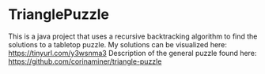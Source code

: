 # TrianglePuzzle
This is a java project that uses a recursive backtracking algorithm to find the solutions to a tabletop puzzle. 
My solutions can be visualized here: https://tinyurl.com/y3wsnma3
Description of the general puzzle found here: https://github.com/corinaminer/triangle-puzzle


